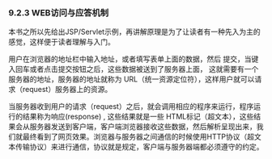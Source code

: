 ### 9.2.3 WEB访问与应答机制

本书之所以先给出JSP/Servlet示例，再讲解原理是为了让读者有一种先入为主的感觉，这样便于读者理解与入门。

用户在浏览器的地址栏中输入地址，或者填写表单上面的数据，然后 提交，当键入回车或者点击提交按钮之后，这些数据被送到了服务器上面， 这就需要有一个服务器的地址，服务器的地址就称为 URL（统一资源定位符），这样用户就可以请求（request）服务器上的资源。

当服务器收到用户的请求（request）之后，就会调用相应的程序来运行，程序运行的结果称为响应\(response\) , 这些结果就是一些 HTML标记（超文本），这些结果会从服务器发送到客户端，客户端浏览器接收这些数据，然后解析呈现出来，我们就最终看到了网页效果。浏览器与服务器之间通信的时候使用HTTP协议（超文本传输协议）来进行通信，协议就是规定，客户端与服务器端都必须遵守的约定。

